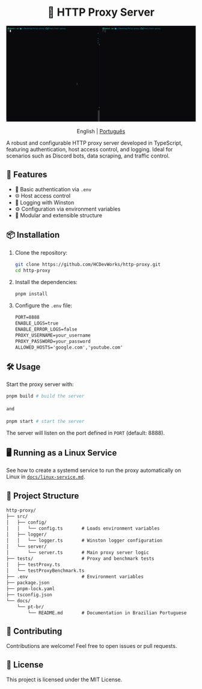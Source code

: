 <h1 align="center"> 🧭 HTTP Proxy Server </h1>

<p align="center">
  <img src="./docs/static/demo.gif">
</p>

<p align="center">
   English
   | 
  <a href="./docs/pt-br/README.md">Português</a>
</p>

A robust and configurable HTTP proxy server developed in TypeScript, featuring authentication, host access control, and logging. Ideal for scenarios such as Discord bots, data scraping, and traffic control.

## 🚀 Features

- 🔐 Basic authentication via `.env`
- 🌐 Host access control
- 📄 Logging with Winston
- ⚙️ Configuration via environment variables
- 🧪 Modular and extensible structure

## 📦 Installation

1. Clone the repository:

   ```bash
   git clone https://github.com/HCDevWorks/http-proxy.git
   cd http-proxy
   ```

2. Install the dependencies:

   ```bash
   pnpm install
   ```

3. Configure the `.env` file:

   ```env
   PORT=8888
   ENABLE_LOGS=true
   ENABLE_ERROR_LOGS=false
   PROXY_USERNAME=your_username
   PROXY_PASSWORD=your_password
   ALLOWED_HOSTS='google.com','youtube.com'
   ```
## 🛠️ Usage

Start the proxy server with:

```bash
pnpm build # build the server

and

pnpm start # start the server
```

The server will listen on the port defined in `PORT` (default: 8888).

## 🖥️ Running as a Linux Service

See how to create a systemd service to run the proxy automatically on Linux in [`docs/linux-service.md`](./docs/LINUX-SERVICE.md).

## 📁 Project Structure

```
http-proxy/
├── src/
│   ├── config/
│   │   └── config.ts       # Loads environment variables
│   ├── logger/
│   │   └── logger.ts       # Winston logger configuration
│   └── server/
│       └── server.ts       # Main proxy server logic
├── tests/                  # Proxy and benchmark tests
│   ├── testProxy.ts
│   └── testProxyBenchmark.ts
├── .env                    # Environment variables
├── package.json
├── pnpm-lock.yaml
├── tsconfig.json
└── docs/
    └── pt-br/
        └── README.md       # Documentation in Brazilian Portuguese
```

## 🤝 Contributing

Contributions are welcome! Feel free to open issues or pull requests.

## 📄 License

This project is licensed under the MIT License.
